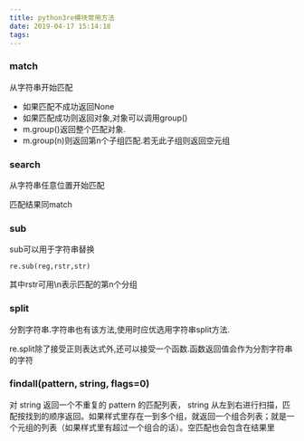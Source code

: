 ```yaml
---
title: python3re模块常用方法
date: 2019-04-17 15:14:18
tags:
---
```




### match 
从字符串开始匹配
  
   + 如果匹配不成功返回None
   + 如果匹配成功则返回对象,对象可以调用group()
   + m.group()返回整个匹配对象.
   + m.group(n)则返回第n个子组匹配.若无此子组则返回空元组

### search

从字符串任意位置开始匹配

匹配结果同match


### sub
  sub可以用于字符串替换
  ```
  re.sub(reg,rstr,str)
  ```
  其中rstr可用\n表示匹配的第n个分组

### split

分割字符串.字符串也有该方法,使用时应优选用字符串split方法.

re.split除了接受正则表达式外,还可以接受一个函数.函数返回值会作为分割字符串的字符

### findall(pattern, string, flags=0)

对 string 返回一个不重复的 pattern 的匹配列表， string 从左到右进行扫描，匹配按找到的顺序返回。如果样式里存在一到多个组，就返回一个组合列表；就是一个元组的列表（如果样式里有超过一个组合的话）。空匹配也会包含在结果里